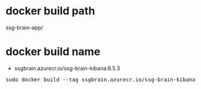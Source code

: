 # docker build path
ssg-brain-app/

# docker build name
- ssgbrain.azurecr.io/ssg-brain-kibana:6.5.3
<pre>
sudo docker build --tag ssgbrain.azurecr.io/ssg-brain-kibana:6.5.3 -f ssg-brain-app/container/common/docker/kibana/6.5.3/Dockerfile .
</pre>
